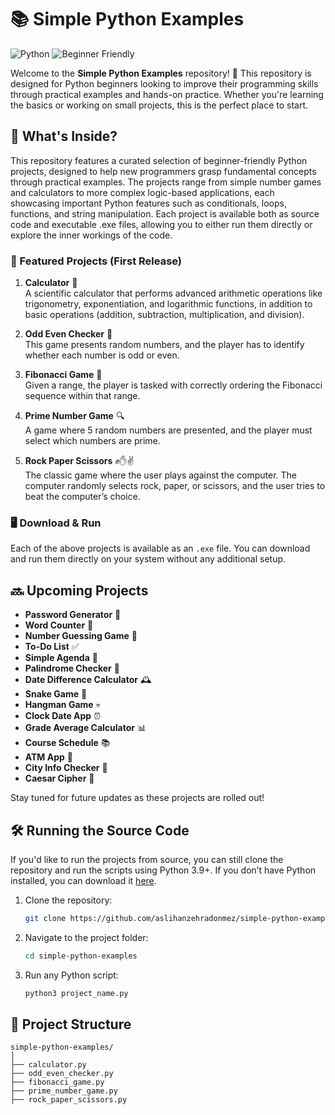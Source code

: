 # 📚 Simple Python Examples

![Python](https://img.shields.io/badge/Python-3.9%2B-blue.svg) ![Beginner Friendly](https://img.shields.io/badge/Beginner-Friendly-green.svg)

Welcome to the **Simple Python Examples** repository! 🎉 This repository is designed for Python beginners looking to improve their programming skills through practical examples and hands-on practice. Whether you're learning the basics or working on small projects, this is the perfect place to start.

## 🚀 What's Inside?

This repository features a curated selection of beginner-friendly Python projects, designed to help new programmers grasp fundamental concepts through practical examples. The projects range from simple number games and calculators to more complex logic-based applications, each showcasing important Python features such as conditionals, loops, functions, and string manipulation. Each project is available both as source code and executable .exe files, allowing you to either run them directly or explore the inner workings of the code.

### 🌟 Featured Projects (First Release)

1. **Calculator** 🧮  
   A scientific calculator that performs advanced arithmetic operations like trigonometry, exponentiation, and logarithmic functions, in addition to basic operations (addition, subtraction, multiplication, and division).

2. **Odd Even Checker** 🔢  
   This game presents random numbers, and the player has to identify whether each number is odd or even.

3. **Fibonacci Game** 🐑  
   Given a range, the player is tasked with correctly ordering the Fibonacci sequence within that range.

4. **Prime Number Game** 🔍  
   A game where 5 random numbers are presented, and the player must select which numbers are prime.

5. **Rock Paper Scissors** ✊✋✌  
   The classic game where the user plays against the computer. The computer randomly selects rock, paper, or scissors, and the user tries to beat the computer’s choice.

### 🖥️ Download & Run

Each of the above projects is available as an `.exe` file. You can download and run them directly on your system without any additional setup.

## 🔜 Upcoming Projects

- **Password Generator** 🔐  
- **Word Counter** 📝  
- **Number Guessing Game** 🎯  
- **To-Do List** ✅  
- **Simple Agenda** 📅  
- **Palindrome Checker** 🔄  
- **Date Difference Calculator** 🕰  
- **Snake Game** 🐍  
- **Hangman Game** 💀  
- **Clock Date App** ⏰  
- **Grade Average Calculator** 📊  
- **Course Schedule** 📚  
- **ATM App** 🏦  
- **City Info Checker** 🌆  
- **Caesar Cipher** 🔏  

Stay tuned for future updates as these projects are rolled out!

## 🛠️ Running the Source Code

If you'd like to run the projects from source, you can still clone the repository and run the scripts using Python 3.9+. If you don’t have Python installed, you can download it [here](https://www.python.org/downloads/).

1. Clone the repository:
    ```bash
    git clone https://github.com/aslihanzehradonmez/simple-python-examples.git
    ```

2. Navigate to the project folder:
    ```bash
    cd simple-python-examples
    ```

3. Run any Python script:
    ```bash
    python3 project_name.py
    ```

## 📄 Project Structure

```
simple-python-examples/
│
├── calculator.py
├── odd_even_checker.py
├── fibonacci_game.py
├── prime_number_game.py
├── rock_paper_scissors.py
```
